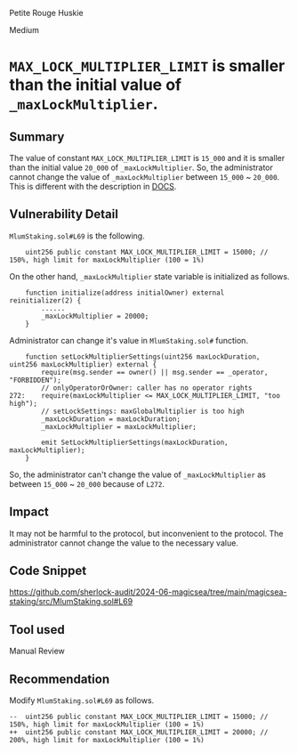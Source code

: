 Petite Rouge Huskie

Medium

# `MAX_LOCK_MULTIPLIER_LIMIT` is smaller than the initial value of `_maxLockMultiplier`.

## Summary
The value of constant `MAX_LOCK_MULTIPLIER_LIMIT` is `15_000` and it is smaller than the initial value `20_000` of `_maxLockMultiplier`.
So, the administrator cannot change the value of `_maxLockMultiplier` between `15_000` ~ `20_000`.
This is different with the description in [DOCS](https://docs.magicsea.finance/protocol/magic/magic-lum-staking).

## Vulnerability Detail
`MlumStaking.sol#L69` is the following.
```solidity
    uint256 public constant MAX_LOCK_MULTIPLIER_LIMIT = 15000; // 150%, high limit for maxLockMultiplier (100 = 1%)
```
On the other hand, `_maxLockMultiplier` state variable is initialized as follows.
```solidity
    function initialize(address initialOwner) external reinitializer(2) {
        ......
        _maxLockMultiplier = 20000;
    }
```
Administrator can change it's value in  `MlumStaking.sol#` function.
```solidity
    function setLockMultiplierSettings(uint256 maxLockDuration, uint256 maxLockMultiplier) external {
        require(msg.sender == owner() || msg.sender == _operator, "FORBIDDEN");
        // onlyOperatorOrOwner: caller has no operator rights
272:    require(maxLockMultiplier <= MAX_LOCK_MULTIPLIER_LIMIT, "too high");
        // setLockSettings: maxGlobalMultiplier is too high
        _maxLockDuration = maxLockDuration;
        _maxLockMultiplier = maxLockMultiplier;

        emit SetLockMultiplierSettings(maxLockDuration, maxLockMultiplier);
    }
```
So, the administrator can't change the value of `_maxLockMultiplier` as between `15_000` ~ `20_000` because of `L272`.

## Impact
It may not be harmful to the protocol, but inconvenient to the protocol.
The administrator cannot change the value to the necessary value.

## Code Snippet
https://github.com/sherlock-audit/2024-06-magicsea/tree/main/magicsea-staking/src/MlumStaking.sol#L69

## Tool used

Manual Review

## Recommendation
Modify `MlumStaking.sol#L69` as follows.
```solidity
--  uint256 public constant MAX_LOCK_MULTIPLIER_LIMIT = 15000; // 150%, high limit for maxLockMultiplier (100 = 1%)
++  uint256 public constant MAX_LOCK_MULTIPLIER_LIMIT = 20000; // 200%, high limit for maxLockMultiplier (100 = 1%)
```